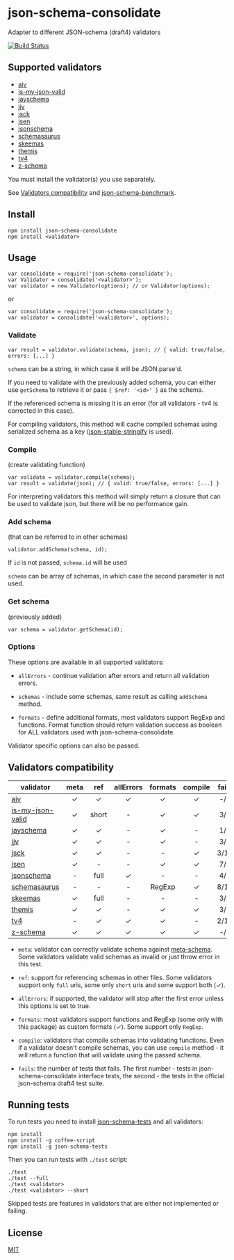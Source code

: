 # json-schema-consolidate

Adapter to different JSON-schema (draft4) validators

[![Build Status](https://travis-ci.org/epoberezkin/json-schema-consolidate.svg?branch=master)](https://travis-ci.org/epoberezkin/json-schema-consolidate)

## Supported validators

- [ajv](https://github.com/epoberezkin/ajv)
- [is-my-json-valid](https://github.com/mafintosh/is-my-json-valid)
- [jayschema](https://github.com/natesilva/jayschema)
- [jjv](https://github.com/acornejo/jjv)
- [jsck](https://github.com/pandastrike/jsck)
- [jsen](https://github.com/bugventure/jsen)
- [jsonschema](https://github.com/tdegrunt/jsonschema)
- [schemasaurus](https://github.com/AlexeyGrishin/schemasaurus)
- [skeemas](https://github.com/Prestaul/skeemas)
- [themis](https://github.com/playlyfe/themis)
- [tv4](https://github.com/geraintluff/tv4)
- [z-schema](https://github.com/zaggino/z-schema#register-a-custom-format)

You must install the validator(s) you use separately.

See [Validators compatibility](#validators-compatibility) and [json-schema-benchmark](https://github.com/ebdrup/json-schema-benchmark).


## Install

```
npm install json-schema-consolidate
npm install <validator>
```


## Usage

```
var consolidate = require('json-schema-consolidate');
var Validator = consolidate('<validator>');
var validator = new Validator(options); // or Validator(options);
```

or

```
var consolidate = require('json-schema-consolidate');
var validator = consolidate('<validator>', options);
```


### Validate

```
var result = validator.validate(schema, json); // { valid: true/false, errors: [...] }
```

`schema` can be a string, in which case it will be JSON.parse'd.

If you need to validate with the previously added schema, you can either use `getSchema` to retrieve it or pass `{ $ref: '<id>' }` as the schema.

If the referenced schema is missing it is an error (for all validators - tv4 is corrected in this case).

For compiling validators, this method will cache compiled schemas using serialized schema as a key ([json-stable-stringify](https://github.com/substack/json-stable-stringify) is used).


### Compile

(create validating function)

```
var validate = validator.compile(schema);
var result = validate(json); // { valid: true/false, errors: [...] }
```

For interpreting validators this method will simply return a closure that can be used to validate json, but there will be no performance gain.


### Add schema

(that can be referred to in other schemas)

```
validator.addSchema(schema, id);
```

If `id` is not passed, `schema.id` will be used

`schema` can be array of schemas, in which case the second parameter is not used.


### Get schema

(previously added)

```
var schema = validator.getSchema(id);
```


### Options

These options are available in all supported validators:

- `allErrors` - continue validation after errors and return all validation errors.

- `schemas` - include some schemas, same result as calling `addSchema` method.

- `formats` - define additional formats, most validators support RegExp and functions. Format function should return validation success as boolean for ALL validators used with json-schema-consolidate.


Validator specific options can also be passed.


## Validators compatibility

|validator|meta| ref |allErrors|formats|compile|fails|
|---------|:--:|:---:|:-------:|:-----:|:-----:|:---:|
|[ajv](https://github.com/epoberezkin/ajv)|&#x2713;|&#x2713;|&#x2713;|&#x2713;|&#x2713;|-/1|
|[is-my-json-valid](https://github.com/mafintosh/is-my-json-valid)|&#x2713;|short|-|&#x2713;|&#x2713;|3/9|
|[jayschema](https://github.com/natesilva/jayschema)|&#x2713;|&#x2713;|-|&#x2713;|-|1/5|
|[jjv](https://github.com/acornejo/jjv)|&#x2713;|&#x2713;|-|&#x2713;|-|3/4|
|[jsck](https://github.com/pandastrike/jsck)|&#x2713;|&#x2713;|-|-|&#x2713;|3/11|
|[jsen](https://github.com/bugventure/jsen)|&#x2713;|-|-|&#x2713;|&#x2713;|7/7|
|[jsonschema](https://github.com/tdegrunt/jsonschema)|-|full|&#x2713;|-|-|4/3|
|[schemasaurus](https://github.com/AlexeyGrishin/schemasaurus)|-|-|-|RegExp|&#x2713;|8/10|
|[skeemas](https://github.com/Prestaul/skeemas)|&#x2713;|full|-|-|-|3/1|
|[themis](https://github.com/playlyfe/themis)|&#x2713;|&#x2713;|-|&#x2713;|&#x2713;|3/8|
|[tv4](https://github.com/geraintluff/tv4)|-|&#x2713;|&#x2713;|&#x2713;|-|2/11|
|[z-schema](https://github.com/zaggino/z-schema)|&#x2713;|&#x2713;|&#x2713;|&#x2713;|&#x2713;|-/6|

- `meta`: validator can correctly validate schema against [meta-schema](http://json-schema.org/documentation.html). Some validators validate valid schemas as invalid or just throw error in this test.

- `ref`: support for referencing schemas in other files. Some validators support only `full` uris, some only `short` uris and some support both (&#x2713;).

- `allErrors`: if supported, the validator will stop after the first error unless this options is set to true.

- `formats`: most validators support functions and RegExp (some only with this package) as custom formats (&#x2713;). Some support only `RegExp`.

- `compile`: validators that compile schemas into validating functions. Even if a validator doesn't compile schemas, you can use `compile` method - it will return a function that will validate using the passed schema.

- `fails`: the number of tests that fails. The first number - tests in json-schema-consolidate interface tests, the second - the tests in the official json-schema draft4 test suite.


## Running tests

To run tests you need to install [json-schema-tests](https://github.com/pandastrike/json-schema-tests) and all validators:

```
npm install
npm install -g coffee-script
npm install -g json-schema-tests
```

Then you can run tests with `./test` script:


```
./test
./test --full
./test <validator>
./test <validator> --short
```

Skipped tests are features in validators that are either not implemented or failing.


## License

[MIT](https://github.com/epoberezkin/json-schema-consolidate/blob/master/LICENSE)

